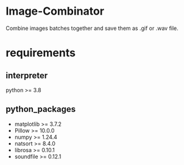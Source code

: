 # Image-Combinator
Combine images batches together and save them as .gif or .wav file.

# requirements
## interpreter
python >= 3.8
## python_packages
- matplotlib >= 3.7.2
- Pillow >= 10.0.0
- numpy >= 1.24.4
- natsort >= 8.4.0
- librosa >= 0.10.1
- soundfile >= 0.12.1

